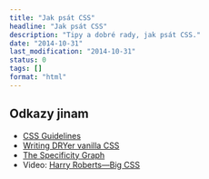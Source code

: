 ```yaml
---
title: "Jak psát CSS"
headline: "Jak psát CSS"
description: "Tipy a dobré rady, jak psát CSS."
date: "2014-10-31"
last_modification: "2014-10-31"
status: 0
tags: []
format: "html"
---
```


<h2 id="odkazy">Odkazy jinam</h2>

<ul>
  <li><a href="http://cssguidelin.es">CSS Guidelines</a></li>
  
  <li><a href="http://csswizardry.com/2013/07/writing-dryer-vanilla-css/">Writing DRYer vanilla CSS</a></li>
  
  <li><a href="http://csswizardry.com/2014/10/the-specificity-graph/">The Specificity Graph</a></li>
  
  <li>Video: <a href="http://www.youtube.com/watch?v=R-BX4N8egEc">Harry Roberts—Big CSS</a></li>
</ul>
